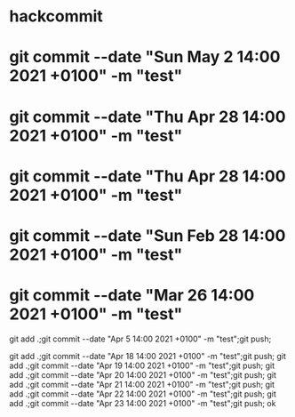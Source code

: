 # hackcommit

# git commit --date "Sun May 2 14:00 2021 +0100" -m "test"

# git commit --date "Thu Apr 28 14:00 2021 +0100" -m "test"

# git commit --date "Thu Apr 28 14:00 2021 +0100" -m "test"

# git commit --date "Sun Feb 28 14:00 2021 +0100" -m "test"

# git commit --date "Mar 26 14:00 2021 +0100" -m "test"

git add .;git commit --date "Apr 5 14:00 2021 +0100" -m "test";git push;












git add .;git commit --date "Apr 18 14:00 2021 +0100" -m "test";git push;
git add .;git commit --date "Apr 19 14:00 2021 +0100" -m "test";git push;
git add .;git commit --date "Apr 20 14:00 2021 +0100" -m "test";git push;
git add .;git commit --date "Apr 21 14:00 2021 +0100" -m "test";git push;
git add .;git commit --date "Apr 22 14:00 2021 +0100" -m "test";git push;
git add .;git commit --date "Apr 23 14:00 2021 +0100" -m "test";git push;
ok


